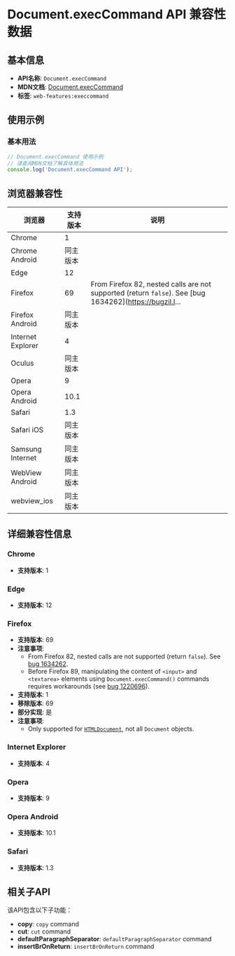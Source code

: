 # Document.execCommand API 兼容性数据

## 基本信息

- **API名称**: `Document.execCommand`
- **MDN文档**: [Document.execCommand](https://developer.mozilla.org/docs/Web/API/Document/execCommand)
- **标签**: `web-features:execcommand`

## 使用示例

### 基本用法

```javascript
// Document.execCommand 使用示例
// 请查阅MDN文档了解具体用法
console.log('Document.execCommand API');
```

## 浏览器兼容性

| 浏览器 | 支持版本 | 说明 |
|--------|----------|------|
| Chrome | 1 |  |
| Chrome Android | 同主版本 |  |
| Edge | 12 |  |
| Firefox | 69 | From Firefox 82, nested calls are not supported (return `false`). See [bug 1634262](https://bugzil.l... |
| Firefox Android | 同主版本 |  |
| Internet Explorer | 4 |  |
| Oculus | 同主版本 |  |
| Opera | 9 |  |
| Opera Android | 10.1 |  |
| Safari | 1.3 |  |
| Safari iOS | 同主版本 |  |
| Samsung Internet | 同主版本 |  |
| WebView Android | 同主版本 |  |
| webview_ios | 同主版本 |  |

## 详细兼容性信息

### Chrome

- **支持版本**: 1

### Edge

- **支持版本**: 12

### Firefox

- **支持版本**: 69
- **注意事项**:
  - From Firefox 82, nested calls are not supported (return `false`). See [bug 1634262](https://bugzil.la/1634262).
  - Before Firefox 89, manipulating the content of `<input>` and `<textarea>` elements using `Document.execCommand()` commands requires workarounds (see [bug 1220696](https://bugzil.la/1220696)).
- **支持版本**: 1
- **移除版本**: 69
- **部分实现**: 是
- **注意事项**:
  - Only supported for [`HTMLDocument`](https://developer.mozilla.org/docs/Web/API/HTMLDocument), not all `Document` objects.

### Internet Explorer

- **支持版本**: 4

### Opera

- **支持版本**: 9

### Opera Android

- **支持版本**: 10.1

### Safari

- **支持版本**: 1.3

## 相关子API

该API包含以下子功能：

- **copy**: `copy` command
- **cut**: `cut` command
- **defaultParagraphSeparator**: `defaultParagraphSeparator` command
- **insertBrOnReturn**: `insertBrOnReturn` command

